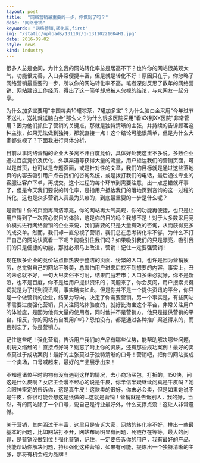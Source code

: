 ```yaml
---
layout: post
title:  "网络营销最重要的一步，你做到了吗？"
desc: "网络营销"
keywords: "网络营销,转化率,first"
img: "/static/uploads/131102/1-131102210K4H1.jpg"
date: 2016-09-02
style: news
kind: industry
---
```


很多人总是会问，为什么我的网站转化率总是居高不下？也许你的网站很美观大气，功能很完善，入口非常便捷丰富，但是就是转化不好！原因只在于，你忽略了网络营销最重要的一步，所以你的网站转化率不高。笔者深刻反思了数年的网络营销、网站建设工作经历，得出了这一简单却总被人忽视的结论，与众网友一起分享。

为什么加多宝要用"中国每卖10罐凉茶，7罐加多宝"？为什么脑白金采用"今年过节不送礼，送礼就送脑白金"那么火？为什么很多医院采用"看XX到XX医院"非常管用？因为他们抓住了营销的关键点，那就是独特清晰的主张，并持续的告诉顾客这种主张，如果无法做到独特，那就直接一点！这个结论可能很简单，但是为什么大家都忽视了？下面我进行具体分析。

目前从事网络营销的企业大多离不开百度竞价，具体好处我这里不多说。多数企业通过百度竞价及优化、外媒渠道等获得大量的流量，用户抵达我们的营销页面，可以是首页，也可以是专题页面，或是针对性的文章，我们的目标就是通过这些落地页的内容去吸引用户点击我们的咨询系统，或是拨打我们的电话，最后通过专业的客服让客户下单，再成交。这个过程的每个环节到需要注意，出一点差错就坏事了，但是今天我们要说的转化率，是指用户抵达我们的落地页到咨询的这一过程的转化，这也是众多营销人员最为头疼的，到底最重要的一步是什么呢？

是营销！你的页面再简洁漂亮，你的网站再大气美观，你的功能再便捷，也只是让用户得到了一次赏心悦目的体验，这是你的目的吗？我想不是！对于大多数采用竞价模式进行网络营销的企业来说，我们需要的只是大量有效的咨询，从而获得更多的成交单。然而，我们却一直忽视了营销，我们总在思考转化率不够，为什么不打开自己的网站认真看一下呢？能吸引住我们吗？如果吸引我们的只是漂亮，吸引我们的只是便捷的功能，那就必须马上改进，营销！记住一定要强营销！

现在很多企业的竞价站点都热衷于整洁的页面、纷繁的入口，也许是因为营销疲劳，总觉得自己的网站不够美，总害怕用户进来后找不到想要的内容，事实上，丑的未必就不好，一句大甩卖俗不可耐，结果门庭若市；入口多未必就好，你不是新浪，也不是百度，你不是给用户提供资讯的；问题来了，你会反问，用户搜索关键词就是为了找到资讯啊，事实确实如此，但是你并不是一个提供资讯的平台，你只是一个做营销的企业，结果为导向，决定了你需要营销。另一个事实是，有些网站不需要过度强化营销，只关注网站体验度的，就好比淘宝这个平台，非常关注用户的体验度，是因为他有大量的使用者，同时他并不是营销方，他只是提供营销的平台，相反，你的网站有自发用户吗？恐怕没有，都是通过各种推广渠道得来的，而且别忘了，你是营销方。

记住这些吧！强化营销，告诉用户我们的产品有哪些优势，能帮助解决哪些问题，别玩文绉绉的！直接点好吗？别忘了附上你的资质，还有那些成功案例！最好的卖点莫过于成功案例！最好的主张莫过于独特清晰的口号！营销吧，把你的网站变成一个卖场，口号喊起来，最好的产品展示出来！

不知道诸位平时购物有没有遇到这样的情况，去小商场买包，打折的，150快，问这是什么皮啊？女店主会漫不经心的说是牛皮，你半信半疑继续问真是牛皮吗？她会眼神坚定的告诉你，这是真牛皮！这款卖的很好。你未必会卖，但是如果她说不是牛皮，你很可能会想这是纸做的...这就是营销！营销就是告诉别人，我的好，当然，有的网站除了一个口号，说自己是行业最好外，什么支撑点没！这让人非常遗憾。

关于营销，其内涵过于丰富，这里只是告诉大家，网站的转化率不好，排出一些最基本的问题，比如网站打不开，网站布局明显有问题，死链存在等等，最大的问题，是营销没做到位！强化营销，记住，一定要告诉你的用户，我有最好的产品，我能帮助你解决问题，持续强化这种营销，如果有可能，提炼出一个独特清晰的主张，那将有机会成为品牌！

